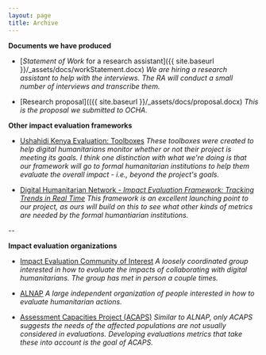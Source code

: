 ```yaml
---
layout: page
title: Archive
---
```


**Documents we have produced**

- [*Statement of Work* for a research assistant]({{ site.baseurl }}/_assets/docs/workStatement.docx) *We are hiring a research assistant to help with the interviews. The RA will conduct a small number of interviews and transcribe them.*

- [Research proposal](({{ site.baseurl }}/_assets/docs/proposal.docx) *This is the proposal we submitted to OCHA.*

**Other impact evaluation frameworks**

- [Ushahidi Kenya Evaluation: Toolboxes](http://blog.ushahidi.com/2012/10/30/ushahidi-kenya-evalution-toolboxes/)
*These toolboxes were created to help digital humanitarians monitor whether or not their project is meeting its goals. I think one distinction with what we're doing is that our framework will go to formal humanitarian institutions to help them evaluate the overall impact - i.e., beyond the project's goals.*

- [Digital Humanitarian Network - *Impact Evaluation Framework: Tracking Trends in Real Time*](https://app.box.com/s/j171gqk6ybmzjuilmwu7)
*This framework is an excellent launching point to our project, as ours will build on this to see what other kinds of metrics are needed by the formal humantiarian institutions.*

--

**Impact evaluation organizations**

- [Impact Evaluation Community of Interest](https://drive.google.com/?tab=mo&authuser=0#folders/0B90Y9gPUymOmNGQzZTI4MTgtOTE5MS00MTAyLTllNjktNzgwZjU4Zjg2ZGFl)
*A loosely coordinated group interested in how to evaluate the impacts of collaborating with digital humanitarians. The group has met in person a couple times.*

- [ALNAP](http://www.alnap.org/)
*A large independent organization of people interested in how to evaluate humanitarian actions.*

- [Assessment Capacities Project \(ACAPS\)](http://www.acaps.org/)
*Similar to ALNAP, only ACAPS suggests the needs of the affected populations are not usually considered in evaluations. Developing evaluations metrics that take these into account is the goal of ACAPS.*
